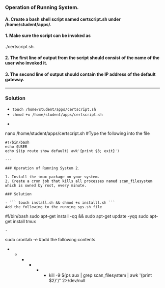 ### Operation of Running System.

#### A. Create a bash shell script named certscript.sh under /home/student/apps/.

#### 1. Make sure the script can be invoked as
./certscript.sh.
#### 2. The first line of output from the script should consist of the name of the user who invoked it.
#### 3. The second line of output should contain the IP address of the default gateway.

---
### Solution

- ```touch /home/student/apps/certscript.sh```
- ```chmod +x /home/student/apps/certscript.sh```
- ```
nano /home/student/apps/certscript.sh
#Type the following into the file
  ```
  #!/bin/bash
  echo $USER
  echo $(ip route show default| awk'{print $3; exit}')
  ```
```
---

### Operation of Running System 2.

1. Install the tmux package on your system.
2. Create a cron job that kills all processes named scan_filesystem which is owned by root, every minute.

### Solution

- ``` touch install.sh && chmod +x installl.sh ```
Add the following to the running_sys.sh file
```
#!/bin/bash
sudo apt-get install -qq && sudo apt-get update -yqq
sudo apt-get install tmux
```
- 
```
  sudo crontab -e
  #add the following contents
  * * * * * * kill -9 $(ps aux | grep scan_filesystem | awk '{print $2}')" 2>/dev/null
```
